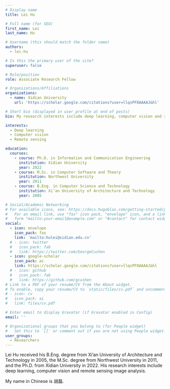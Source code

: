 ```yaml
---
# Display name
title: Lei Hu

# Full name (for SEO)
first_name: Lei
last_name: Hu

# Username (this should match the folder name)
authors:
  - lei-hu

# Is this the primary user of the site?
superuser: false

# Role/position
role: Associate Research Fellow

# Organizations/Affiliations
organizations:
  - name: Xidian University
    url: 'https://scholar.google.com/citations?user=llqsPF8AAAAJ&hl'

# Short bio (displayed in user profile at end of posts)
bio: My research interests include deep learning, computer vision and remote sensing.

interests:
  - Deep learning
  - Computer vision
  - Remote sensing

education:
  courses:
    - course: Ph.D. in Information and Communication Engineering
      institution: Xidian University
      year: 2022
    - course: M.Sc. in Computer Software and Theory
      institution: Northwest University
      year: 2011  
    - course: B.Eng. in Computer Science and Technology
      institution: Xi’an University of Architecture and Technology
      year: 2005

# Social/Academic Networking
# For available icons, see: https://docs.hugoblox.com/getting-started/page-builder/#icons
#   For an email link, use "fas" icon pack, "envelope" icon, and a link in the
#   form "mailto:your-email@example.com" or "#contact" for contact widget.
social:
  - icon: envelope
    icon_pack: fas
    link: 'mailto:hulei@xidian.edu.cn'
  # - icon: twitter
  #   icon_pack: fab
  #   link: https://twitter.com/GeorgeCushen
  - icon: google-scholar
    icon_pack: ai
    link: https://scholar.google.com/citations?user=llqsPF8AAAAJ&hl
  # - icon: github
  #   icon_pack: fab
  #   link: https://github.com/gcushen
# Link to a PDF of your resume/CV from the About widget.
# To enable, copy your resume/CV to `static/files/cv.pdf` and uncomment the lines below.
# - icon: cv
#   icon_pack: ai
#   link: files/cv.pdf

# Enter email to display Gravatar (if Gravatar enabled in Config)
email: ''

# Organizational groups that you belong to (for People widget)
#   Set this to `[]` or comment out if you are not using People widget.
user_groups:
  - Researchers
---
```


Lei Hu received his B.Eng. degree from Xi’an University of Architecture and Technology in 2005, the M.Sc. degree from Northwest University in 2011, and the Ph.D. from Xidian University in 2022. His research interests include deep learning, computer vision and remote sensing image analysis.

My name in Chinese is 胡磊.